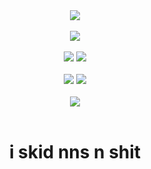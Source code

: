 <div align="center">
  <a href="https://github.com/sixymeow">
    <img src="https://count.getloli.com/@six?name=six&theme=booru-lisu&padding=7&offset=0&align=top&scale=1&pixelated=1&darkmode=auto">
  </a>
  <br><br>
  <img src="https://img.shields.io/badge/Monero-FF6600?logo=monero&logoColor=white">
  <br><br>
  <img src="https://custom-icon-badges.demolab.com/badge/Windows-0078D6?logo=windows11&logoColor=white">
  <img src="https://img.shields.io/badge/Arch-1793D1?logo=archlinux&logoColor=white">
  <br><br>
  <img src="https://img.shields.io/badge/HTML-%23E34F26.svg?logo=html5&logoColor=white">
  <img src="https://img.shields.io/badge/Python-3776AB?logo=python&logoColor=white">
  <br><br>
  <a href="https://discord.com/users/1357455579039268926">
    <img src="https://lanyard.cnrad.dev/api/1357455579039268926">
  </a>
  <br><br>
  <h1>i skid nns n shit</h1>
</div>
